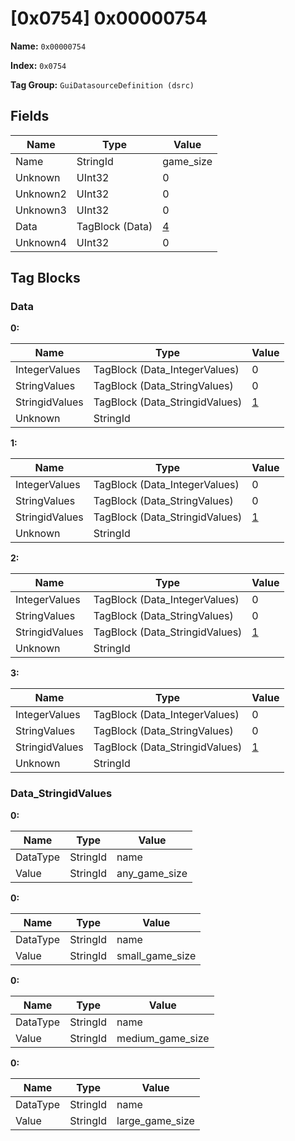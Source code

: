 # [0x0754] 0x00000754

**Name:** ```0x00000754```

**Index:** ```0x0754```

**Tag Group:** ```GuiDatasourceDefinition (dsrc)```

## Fields

Name	| Type	| Value
---	|---	|---	|
Name	|StringId	|game_size
Unknown	|UInt32	|0
Unknown2	|UInt32	|0
Unknown3	|UInt32	|0
Data	|TagBlock (Data)	|[4](#data)
Unknown4	|UInt32	|0


## Tag Blocks

### Data

**0:**

Name	| Type	| Value
---	|---	|---	|
IntegerValues	|TagBlock (Data_IntegerValues)	|0
StringValues	|TagBlock (Data_StringValues)	|0
StringidValues	|TagBlock (Data_StringidValues)	|[1](#data_stringidvalues)
Unknown	|StringId	|


**1:**

Name	| Type	| Value
---	|---	|---	|
IntegerValues	|TagBlock (Data_IntegerValues)	|0
StringValues	|TagBlock (Data_StringValues)	|0
StringidValues	|TagBlock (Data_StringidValues)	|[1](#data_stringidvalues)
Unknown	|StringId	|


**2:**

Name	| Type	| Value
---	|---	|---	|
IntegerValues	|TagBlock (Data_IntegerValues)	|0
StringValues	|TagBlock (Data_StringValues)	|0
StringidValues	|TagBlock (Data_StringidValues)	|[1](#data_stringidvalues)
Unknown	|StringId	|


**3:**

Name	| Type	| Value
---	|---	|---	|
IntegerValues	|TagBlock (Data_IntegerValues)	|0
StringValues	|TagBlock (Data_StringValues)	|0
StringidValues	|TagBlock (Data_StringidValues)	|[1](#data_stringidvalues)
Unknown	|StringId	|


### Data_StringidValues

**0:**

Name	| Type	| Value
---	|---	|---	|
DataType	|StringId	|name
Value	|StringId	|any_game_size


**0:**

Name	| Type	| Value
---	|---	|---	|
DataType	|StringId	|name
Value	|StringId	|small_game_size


**0:**

Name	| Type	| Value
---	|---	|---	|
DataType	|StringId	|name
Value	|StringId	|medium_game_size


**0:**

Name	| Type	| Value
---	|---	|---	|
DataType	|StringId	|name
Value	|StringId	|large_game_size



